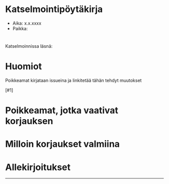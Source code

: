# Katselmointipöytäkirja

* Aika: x.x.xxxx
* Paikka:


#


Katselmoinnissa läsnä:


# Huomiot

Poikkeamat kirjataan issueina ja linkitetää tähän tehdyt muutokset

[#1]




# Poikkeamat, jotka vaativat korjauksen









# Milloin korjaukset valmiina






# Allekirjoitukset

______________________ _______________________ __________________________
